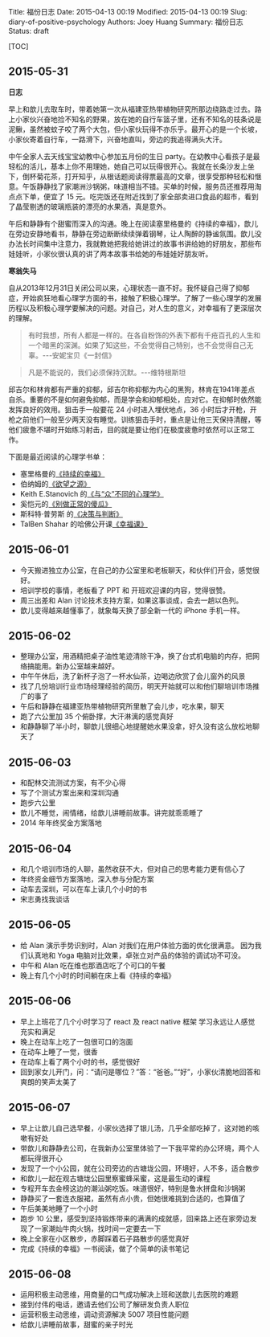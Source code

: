 Title: 福份日志
Date: 2015-04-13 00:19
Modified: 2015-04-13 00:19
Slug: diary-of-positive-psychology
Authors: Joey Huang
Summary: 福份日志
Status: draft

[TOC]

## 2015-05-31

**日志**

早上和歆儿去取车时，带着她第一次从福建亚热带植物研究所那边绕路走过去。路上小家伙兴奋地捡不知名的野果，放在她的自行车篮子里，还有不知名的枝条说是泥鳅，虽然被蚊子咬了两个大包，但小家伙玩得不亦乐乎。最开心的是一个长坡，小家伙寄着自行车，一路滑下，兴奋地直叫，旁边的我追得满头大汗。

中午全家人去天线宝宝幼教中心参加五月份的生日 party。在幼教中心看孩子是最轻松的活儿，基本上你不用理她，她自己可以玩得很开心。我就在长条沙发上坐下，倒杯菊花茶，打开知乎，从根话题阅读得票最高的文章，很享受那种轻松和惬意。午饭静静找了家潮洲沙锅粥，味道相当不错。买单的时候，服务员还推荐用淘点点下单，便宜了 15 元。吃完饭还在附近找到了家全部卖进口食品的超市，看到了晶莹剔透的玻璃瓶装的漂亮的水果酒，真是意外。

午后和静静有个甜蜜而深入的沟通。晚上在阅读塞里格曼的《持续的幸福》，歆儿在旁边安静地看书，静静在旁边断断续续弹着钢琴，让人陶醉的静谧氛围。歆儿没办法长时间集中注意力，我就教她把我给她讲过的故事书讲给她的好朋友，那些布娃娃听，小家伙很认真的讲了两本故事书给她的布娃娃好朋友听。

**寒翁失马**

自从2013年12月31日关闭公司以来，心理状态一直不好。我怀疑自己得了抑郁症，开始疯狂地看心理学方面的书，接触了积极心理学。了解了一些心理学的发展历程以及积极心理学要解决的问题。对自己，对人生的意义，对幸福有了更深层次的理解。

> 有时我想，所有人都是一样的。在各自粉饰的外表下都有千疮百孔的人生和一个暗黑的深渊。如果了知这些，不会觉得自己特别，也不会觉得自己无辜。---安妮宝贝《一封信》

> 凡是不能说的，我们必须保持沉默。---维特根斯坦

邱吉尔和林肯都有严重的抑郁，邱吉尔称抑郁为内心的黑狗，林肯在1941年差点自杀。重要的不是如何避免抑郁，而是学会和抑郁相处，应对它。在抑郁时依然能发挥良好的效用。狙击手一般要花 24 小时进入埋伏地点，36 小时后才开枪，开枪之前他们一般至少两天没有睡觉。训练狙击手时，重点是让他三天保持清醒，等他们疲惫不堪时开始练习射击，目的就是要让他们在极度疲惫时依然可以正常工作。

下面是最近阅读的心理学书单：

* 塞里格曼的[《持续的幸福》][1]
* 伯纳姆的[《欲望之源》][2]
* Keith E.Stanovich 的[《与“众”不同的心理学》][3]
* 奚恺元的[《别做正常的傻瓜》][4]
* 斯科特·普劳斯 的[《决策与判断》][5]
* TalBen Shahar 的哈佛公开课[《幸福课》][6]


## 2015-06-01

* 今天搬进独立办公室，在自己的办公室里和老板聊天，和伙伴们开会，感觉很好。
* 培训学校的事情，老板看了 PPT 和 开班欢迎课的内容，觉得很赞。
* 周三出差和 Alan 讨论技术支持方案，如果这事谈成，会去一趟以色列。
* 歆儿变得越来越懂事了，就象每天换了部全新一代的 iPhone 手机一样。

## 2015-06-02

* 整理办公室，用酒精把桌子油性笔迹清除干净，换了台式机电脑的内存，把网络搞能用。新办公室越来越好。
* 中午午休后，洗了新杯子泡了一杯水仙茶，边喝边欣赏了会儿窗外的风景
* 找了几份培训行业市场经理经验的简历，明天开始就可以和他们聊培训市场推广的事了
* 午后和静静在福建亚热带植物研究所里散了会儿步，吃水果，聊天
* 跑了六公里加 35 个俯卧撑，大汗淋漓的感觉真好
* 和静静聊了半小时，聊歆儿很细心地提醒她水果没拿，好久没有这么放松地聊天了

## 2015-06-03

* 和配林交流测试方案，有不少心得
* 写了个测试方案出来和深圳沟通
* 跑步六公里
* 歆儿不睡觉，闹情绪，给歆儿讲睡前故事。讲完就乖乖睡了
* 2014 年年终奖金方案落地

## 2015-06-04

* 和几个培训市场的人聊，虽然收获不大，但对自己的思考能力更有信心了
* 年终资金细节方案落地，深入参与分配方案
* 动车去深圳，可以在车上读几个小时的书
* 宋志勇找我谈话

## 2015-06-05

* 给 Alan 演示手势识别时，Alan 对我们在用户体验方面的优化很满意。
  因为我们认真地和 Yoga 电脑对比效果，卓张立对产品的体验的调试功不可没。
* 中午和 Alan 吃在维也那酒店吃了个可口的午餐
* 晚上有几个小时的时间躺在床上看《持续的幸福》

## 2015-06-06

* 早上上班花了几个小时学习了 react 及 react native 框架
  学习永远让人感觉充实和满足
* 晚上在动车上吃了一包很可口的泡面
* 在动车上睡了一觉，很香
* 在动车上看了两个小时的书，感觉很好
* 回到家女儿开门，问：“请问是哪位？”答：“爸爸。”“好”，小家伙清脆地回答和爽朗的笑声太美了

## 2015-06-07

* 早上让歆儿自己选早餐，小家伙选择了银儿汤，几乎全部吃掉了，这对她的咳嗽有好处
* 带歆儿和静静去公司，在我新办公室里体验了一下我平常的办公环境，两个人都玩得很开心
* 发现了一个小公园，就在公司旁边的古塘垅公园，环境好，人不多，适合散步
* 和歆儿一起在观古塘垅公园里察蜜蜂采蜜，这是最生动的课程
* 专程开车去金榜这边的潮汕粥吃饭。味道很好，特别是鲁水拼盘和沙锅粥
* 静静买了一套连衣服裙，虽然有点小贵，但她很难挑到合适的，也算值了
* 午后美美地睡了一个小时
* 跑步 10 公里，感受到坚持锻炼带来的满满的成就感，回来路上还在家旁边发现了一家潮灿牛肉火锅，找时间一定要去一下
* 晚上全家在小区散步，赤脚踩着石子路散步的感觉真好
* 完成《持续的幸福》一书阅读，做了个简单的读书笔记

## 2015-06-08

* 运用积极主动思维，用商量的口气成功解决上班和送歆儿去医院的难题
* 接到付伟的电话，邀请去他们公司了解研发负责人职位
* 运营积极主动思维，调动资源解决 5007 项目性能问题
* 给歆儿讲睡前故事，甜蜜的亲子时光

[1]: http://book.douban.com/subject/20271917/
[2]: http://book.douban.com/subject/1128662/
[3]: http://book.douban.com/subject/1221479/
[4]: http://book.douban.com/subject/1874488/
[5]: http://book.douban.com/subject/1193621/
[6]: http://v.163.com/special/sp/positivepsychology.html
